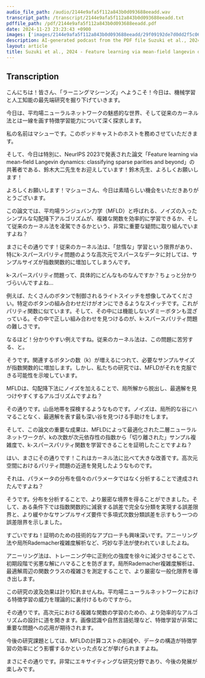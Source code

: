 ```yaml
---
audio_file_path: /audio/2144e9afa5f112a843b0d093688eeadd.wav
transcript_path: /transcript/2144e9afa5f112a843b0d093688eeadd.txt
pdffile_path: /pdf/2144e9afa5f112a843b0d093688eeadd.pdf
date: 2024-11-23 23:23:43 +0900
images: ['images/2144e9afa5f112a843b0d093688eeadd/29f09192de7d0dd2f5c06f8655e94c4997821e31b3becdc7f1d9639fe0126292.jpg', 'images/2144e9afa5f112a843b0d093688eeadd/48f55d076f814c1c61947a143c02cc8651b1399d4780befd903d891f9bddd10a.jpg', 'images/2144e9afa5f112a843b0d093688eeadd/15610757c915f124d56f23638545c4be53e9f8c2c1cfbfdd435bfb03bc81c1da.jpg']
description: AI-generated podcast from the PDF file Suzuki et al., 2024 - Feature learning via mean-field langevin dynamics classifying sparse parities and beyond_JP / 2144e9afa5f112a843b0d093688eeadd
layout: article
title: Suzuki et al., 2024 - Feature learning via mean-field langevin dynamics classifying sparse parities and beyond_JP
---
```


## Transcription
こんにちは！皆さん、「ラーニングマシーンズ」へようこそ！今日は、機械学習と人工知能の最先端研究を掘り下げていきます。

今日は、平均場ニューラルネットワークの魅惑的な世界、そして従来のカーネル法とは一線を画す特徴学習能力について深く探求します。

私の名前はマシューです。このポッドキャストのホストを務めさせていただきます。

そして、今日は特別に、NeurIPS 2023で発表された論文「Feature learning via mean-field Langevin dynamics: classifying sparse parities and beyond」の共著者である、鈴木大二先生をお迎えしています！鈴木先生、よろしくお願いします！

よろしくお願いします！マシューさん、今日は素晴らしい機会をいただきありがとうございます。

この論文では、平均場ランジュバン力学（MFLD）と呼ばれる、ノイズの入ったシンプルな勾配降下アルゴリズムが、複雑な関数を効率的に学習できるか、そして従来のカーネル法を凌駕できるかという、非常に重要な疑問に取り組んでいますよね？

まさにその通りです！従来のカーネル法は、「怠惰な」学習という限界があり、特にk-スパースパリティ問題のような高次元でスパースなデータに対しては、サンプルサイズが指数関数的に増加してしまうんです。

k-スパースパリティ問題って、具体的にどんなものなんですか？ちょっと分かりづらいんですよね…

例えば、たくさんのボタンで制御されるライトスイッチを想像してみてください。特定のボタンの組み合わせだけがオンにできるようなスイッチです。これがパリティ関数に似ています。そして、その中には機能しないダミーボタンも混ざっている。その中で正しい組み合わせを見つけるのが、k-スパースパリティ問題の難しさです。

なるほど！分かりやすい例えですね。従来のカーネル法は、この問題に苦労する、と。

そうです。関連するボタンの数（k）が増えるにつれて、必要なサンプルサイズが指数関数的に増加します。しかし、私たちの研究では、MFLDがそれを克服できる可能性を示唆しています。

MFLDは、勾配降下法にノイズを加えることで、局所解から脱出し、最適解を見つけやすくするアルゴリズムですよね？

その通りです。山岳地帯を探検するようなものです。ノイズは、局所的な谷にハマることなく、最適解を表す最も深い谷を見つける手助けをします。

そして、この論文の重要な成果は、MFLDによって最適化された二層ニューラルネットワークが、kの次数が次元依存性の指数から「切り離された」サンプル複雑度で、k-スパースパリティ関数を学習できることを証明したことですよね？

はい、まさにその通りです！これはカーネル法に比べて大きな改善です。高次元空間におけるパリティ問題の近道を発見したようなものです。

それは、パラメータの分布を個々のパラメータではなく分析することで達成されたんですよね？

そうです。分布を分析することで、より厳密な境界を得ることができました。そして、ある条件下では指数関数的に減衰する誤差で完全な分類を実現する誤差限界と、より緩やかなサンプルサイズ要件で多項式次数分類誤差を示すもう一つの誤差限界を示しました。

すごいですね！証明のための技術的なアプローチも興味深いです。アニーリング法や局所Rademacher複雑度解析など、巧妙な手法が使われていましたよね。

アニーリング法は、トレーニング中に正則化の強度を徐々に減少させることで、初期段階で劣悪な解にハマることを防ぎます。局所Rademacher複雑度解析は、最適解周辺の関数クラスの複雑さを測定することで、より厳密な一般化限界を導き出します。

この研究の波及効果は計り知れませんね。平均場ニューラルネットワークにおける特徴学習の威力を理論的に裏付けるものですから。

その通りです。高次元における複雑な関数の学習のための、より効率的なアルゴリズムの設計に道を開きます。画像認識や自然言語処理など、特徴学習が非常に重要な問題への応用が期待されます。

今後の研究課題としては、MFLDの計算コストの削減や、データの構造が特徴学習の効率にどう影響するかといった点などが挙げられますよね。

まさにその通りです。非常にエキサイティングな研究分野であり、今後の発展が楽しみです。







